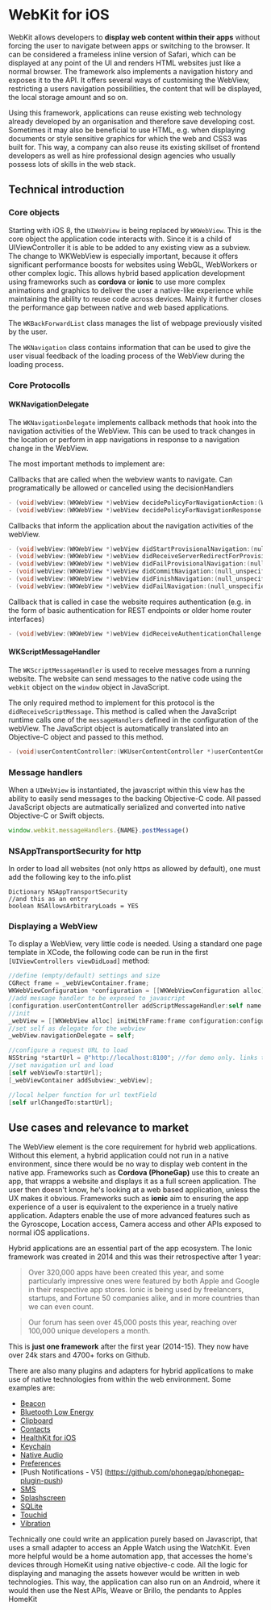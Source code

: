 # WebKit for iOS

WebKit allows developers to **display web content within their apps** without forcing the user to navigate between apps or switching to the browser. It can be considered a frameless inline version of Safari, which can be displayed at any point of the UI and renders HTML websites just like a normal browser. The framework also implements a navigation history and exposes it to the API. It offers several ways of customising the WebView, restricting a users navigation possibilities, the content that will be displayed, the local storage amount and so on. 

Using this framework, applications can reuse existing web technology already developed by an organisation and therefore save developing cost. Sometimes it may also be beneficial to use HTML, e.g. when displaying documents or style sensitive graphics for which the web and CSS3 was built for. This way, a company can also reuse its existing skillset of frontend developers as well as hire professional design agencies who usually possess lots of skills in the web stack.


## Technical introduction

### Core objects

Starting with iOS 8, the `UIWebView` is being replaced by `WKWebView`. This is the core object the application code interacts with. Since it is a child of UIViewController it is able to be added to any existing view as a subview. The change to WKWebView is especially important, because it offers significant performance boosts for  websites using WebGL, WebWorkers or other complex logic. This allows hybrid based application development using frameworks such as **cordova** or **ionic** to use more complex animations and graphics to deliver the user a native-like experience while maintaining the ability to reuse code across devices. Mainly it further closes the performance gap between native and web based applications.

The `WKBackForwardList` class manages the list of webpage previously visited by the user.

The `WKNavigation` class contains information that can be used to give the user visual feedback of the loading process of the WebView during the loading process.

### Core Protocolls

#### WKNavigationDelegate

The `WKNavigationDelegate` implements callback methods that hook into the navigation activities of the WebView. This can be used to track changes in the location or perform in app navigations in response to a navigation change in the WebView.

The most important methods to implement are:

Callbacks that are called when the webview wants to navigate. Can programatically be allowed or cancelled using the decisionHandlers

```objectivec
- (void)webView:(WKWebView *)webView decidePolicyForNavigationAction:(WKNavigationAction *)navigationAction decisionHandler:(void (^)(WKNavigationActionPolicy))decisionHandler;
- (void)webView:(WKWebView *)webView decidePolicyForNavigationResponse:(WKNavigationResponse *)navigationResponse decisionHandler:(void (^)(WKNavigationResponsePolicy))decisionHandler;
```

Callbacks that inform the application about the navigation activities of the webView. 
```objectivec
- (void)webView:(WKWebView *)webView didStartProvisionalNavigation:(null_unspecified WKNavigation *)navigation;
- (void)webView:(WKWebView *)webView didReceiveServerRedirectForProvisionalNavigation:(null_unspecified WKNavigation *)navigation;
- (void)webView:(WKWebView *)webView didFailProvisionalNavigation:(null_unspecified WKNavigation *)navigation withError:(NSError *)error;
- (void)webView:(WKWebView *)webView didCommitNavigation:(null_unspecified WKNavigation *)navigation;
- (void)webView:(WKWebView *)webView didFinishNavigation:(null_unspecified WKNavigation *)navigation;
- (void)webView:(WKWebView *)webView didFailNavigation:(null_unspecified WKNavigation *)navigation withError:(NSError *)error;
```

Callback that is called in case the website requires authentication (e.g. in the form of basic authentication for REST endpoints or older home router interfaces)
```objectivec
- (void)webView:(WKWebView *)webView didReceiveAuthenticationChallenge:(NSURLAuthenticationChallenge *)challenge completionHandler:(void (^)(NSURLSessionAuthChallengeDisposition disposition, NSURLCredential *__nullable credential))completionHandler;
```

#### WKScriptMessageHandler

The `WKScriptMessageHandler` is used to receive messages from a running website. The website can send messages to the native code using the `webkit` object on the `window` object in JavaScript. 

The only required method to implement for this protocol is the `didReceiveScriptMessage`. This method is called when the JavaScript runtime calls one of the `messageHandlers` defined in the configuration of the webView. The JavaScript object is automatically translated into an Objective-C object and passed to this method. 
```objectivec
- (void)userContentController:(WKUserContentController *)userContentController didReceiveScriptMessage:(WKScriptMessage *)message;
```


### Message handlers
When a `UIWebView` is instantiated, the javascript within this view has the ability to easily send messages to the backing Objective-C code. All passed JavaScript objects are autmatically serialized and converted into native Objective-C or Swift objects. 

```javascript
window.webkit.messageHandlers.{NAME}.postMessage()
```

<!-- http://stackoverflow.com/questions/32631184/the-resource-could-not-be-loaded-because-the-app-transport-security-policy-requi -->
### NSAppTransportSecurity for http 

In order to load all websites (not only https as allowed by default), one must add the following key to the info.plist

```
Dictionary NSAppTransportSecurity
//and this as an entry
boolean NSAllowsArbitraryLoads = YES
```

### Displaying a WebView 

To display a WebView, very little code is needed. Using a standard one page template in XCode, the following code can be run in the first `[UIViewControllers viewDidLoad]` method:

```objectivec
//define (empty/default) settings and size
CGRect frame = _webViewContainer.frame;
WKWebViewConfiguration *configuration = [[WKWebViewConfiguration alloc] init];
//add message handler to be exposed to javascript
[configuration.userContentController addScriptMessageHandler:self name:@"messageQueueToNative"];
//init
_webView = [[WKWebView alloc] initWithFrame:frame configuration:configuration];
//set self as delegate for the webview
_webView.navigationDelegate = self;

//configure a request URL to load
NSString *startUrl = @"http://localhost:8100"; //for demo only. links to locally hosted mobile webapp
//set navigation url and load
[self webViewTo:startUrl];
[_webViewContainer addSubview:_webView];

//local helper function for url textField
[self urlChangedTo:startUrl];

```

## Use cases and relevance to market

The WebView element is the core requirement for hybrid web applications. Without this element, a hybrid application could not run in a native environment, since there would be no way to display web content in the native app. Frameworks such as **Cordova (PhoneGap)** use this to create an app, that wrapps a website and displays it as a full screen application. The user then doesn't know, he's looking at a web based application, unless the UX makes it obvious. Frameworks such as **ionic** aim to ensuring the app experience of a user is equivalent to the experience in a truely native application. Adapters enable the use of more advanced features such as the Gyroscope, Location access, Camera access and other APIs exposed to normal iOS applications. 

Hybrid applications are an essential part of the app ecosystem. The Ionic framework was created in 2014 and this was their retrospective after 1 year: 

>Over 320,000 apps have been created this year, and some particularly impressive ones were featured by both Apple and Google in their respective app stores. Ionic is being used by freelancers, startups, and Fortune 50 companies alike, and in more countries than we can even count.

>Our forum has seen over 45,000 posts this year, reaching over 100,000 unique developers a month.

This is **just one framework** after the first year (2014-15). They now have over 24k stars and 4700+ forks on Github.

There are also many plugins and adapters for hybrid applications to make use of native technologies from within the web environment. Some examples are:

- [Beacon](https://github.com/petermetz/cordova-plugin-ibeacon)
- [Bluetooth Low Energy](https://github.com/don/cordova-plugin-ble-central)
- [Clipboard](https://github.com/VersoSolutions/CordovaClipboard)
- [Contacts](https://github.com/apache/cordova-plugin-contacts)
- [HealthKit for iOS](https://github.com/Telerik-Verified-Plugins/HealthKit)
- [Keychain](https://github.com/shazron/KeychainPlugin)
- [Native Audio](https://github.com/SidneyS/cordova-plugin-nativeaudio)
- [Preferences](https://github.com/apla/me.apla.cordova.app-preferences)
- [Push Notifications - V5] (https://github.com/phonegap/phonegap-plugin-push)
- [SMS](https://github.com/aharris88/phonegap-sms-plugin)
- [Splashscreen](https://github.com/apache/cordova-plugin-splashscreen) 
- [SQLite](https://github.com/litehelpers/Cordova-sqlite-storage)
- [Touchid](https://github.com/leecrossley/cordova-plugin-touchid)
- [Vibration](https://github.com/apache/cordova-plugin-vibration) 

Technically one could write an application purely based on Javascript, that uses a small adapter to access an Apple Watch using the WatchKit. Even more helpful would be a home automation app, that accesses the home's devices through HomeKit using native objective-c code. All the logic for displaying and managing the assets however would be written in web technologies. This way, the application can also run on an Android, where it would then use the Nest APIs, Weave or Brillo, the pendants to Apples HomeKit
